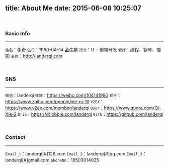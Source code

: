title: About Me
date: 2015-06-08 10:25:07
---

<br>

### Basic Info
--------------------------

`姓名`：谢奇
`生日`：1990-04-14 [金牛座](http://baike.baidu.com/link?url=JrhSFzBVLNszRJBDqXyxwzq4hIH4qKRxG3iLyjnT3-y1GtL9bVlR3Ae-HKjWwupYvjkBIGpcq2RoHK9wYMaVuX1_fodALWvzIWN-Le2_2OK)
`行业`：IT－前端开发
`爱好`：编程、钢琴、摄影
`主页`：http://landerqi.com

<br>

### SNS
--------------------

`微信`：landerqi
`微博`：<https://weibo.com/104141990>
`知乎`：<https://www.zhihu.com/people/xie-qi-10>
`V2EX`：<https://www.v2ex.com/member/landerqi>
`Quor`：<https://www.quora.com/Qi-Xie-2>
`Drib`：<https://dribbble.com/landerqi>
`Gith`：<https://github.com/landerqi>

<br>

### Contact
--------------------

`Email_1`：landerqi[#]126.com
`Email_2`：landerqi[#]qq.com
`Email_3`：landerqi[#]gmail.com
`phoneNm`：18503014025

<br>
<br>
